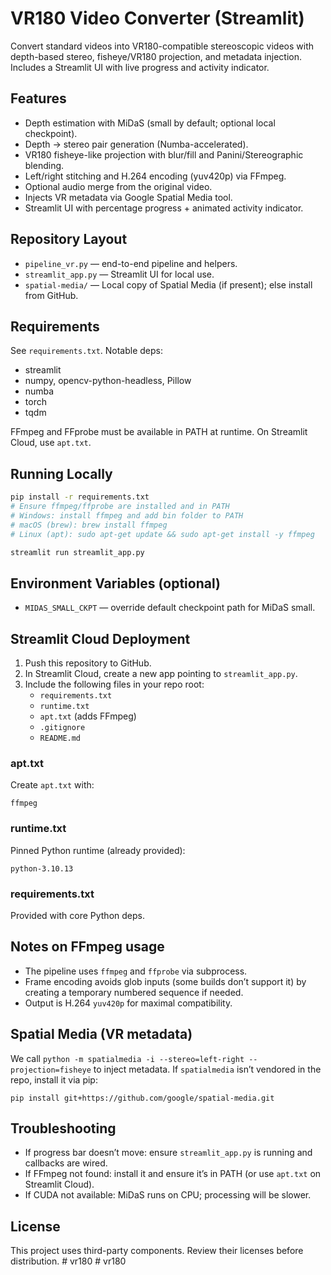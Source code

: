 # VR180 Video Converter (Streamlit)

Convert standard videos into VR180-compatible stereoscopic videos with depth-based stereo, fisheye/VR180 projection, and metadata injection. Includes a Streamlit UI with live progress and activity indicator.

## Features
- Depth estimation with MiDaS (small by default; optional local checkpoint).
- Depth → stereo pair generation (Numba-accelerated).
- VR180 fisheye-like projection with blur/fill and Panini/Stereographic blending.
- Left/right stitching and H.264 encoding (yuv420p) via FFmpeg.
- Optional audio merge from the original video.
- Injects VR metadata via Google Spatial Media tool.
- Streamlit UI with percentage progress + animated activity indicator.

## Repository Layout
- `pipeline_vr.py` — end-to-end pipeline and helpers.
- `streamlit_app.py` — Streamlit UI for local use.
- `spatial-media/` — Local copy of Spatial Media (if present); else install from GitHub.

## Requirements
See `requirements.txt`. Notable deps:
- streamlit
- numpy, opencv-python-headless, Pillow
- numba
- torch
- tqdm

FFmpeg and FFprobe must be available in PATH at runtime. On Streamlit Cloud, use `apt.txt`.

## Running Locally
```bash
pip install -r requirements.txt
# Ensure ffmpeg/ffprobe are installed and in PATH
# Windows: install ffmpeg and add bin folder to PATH
# macOS (brew): brew install ffmpeg
# Linux (apt): sudo apt-get update && sudo apt-get install -y ffmpeg

streamlit run streamlit_app.py
```

## Environment Variables (optional)
- `MIDAS_SMALL_CKPT` — override default checkpoint path for MiDaS small.

## Streamlit Cloud Deployment
1. Push this repository to GitHub.
2. In Streamlit Cloud, create a new app pointing to `streamlit_app.py`.
3. Include the following files in your repo root:
   - `requirements.txt`
   - `runtime.txt`
   - `apt.txt` (adds FFmpeg)
   - `.gitignore`
   - `README.md`

### apt.txt
Create `apt.txt` with:
```
ffmpeg
```

### runtime.txt
Pinned Python runtime (already provided):
```
python-3.10.13
```

### requirements.txt
Provided with core Python deps.

## Notes on FFmpeg usage
- The pipeline uses `ffmpeg` and `ffprobe` via subprocess.
- Frame encoding avoids glob inputs (some builds don’t support it) by creating a temporary numbered sequence if needed.
- Output is H.264 `yuv420p` for maximal compatibility.

## Spatial Media (VR metadata)
We call `python -m spatialmedia -i --stereo=left-right --projection=fisheye` to inject metadata.
If `spatialmedia` isn’t vendored in the repo, install it via pip:
```
pip install git+https://github.com/google/spatial-media.git
```

## Troubleshooting
- If progress bar doesn’t move: ensure `streamlit_app.py` is running and callbacks are wired.
- If FFmpeg not found: install it and ensure it’s in PATH (or use `apt.txt` on Streamlit Cloud).
- If CUDA not available: MiDaS runs on CPU; processing will be slower.

## License
This project uses third-party components. Review their licenses before distribution.
#   v r 1 8 0  
 #   v r 1 8 0  
 